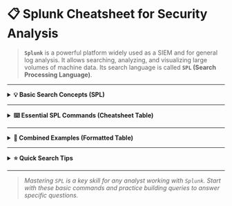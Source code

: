 # 📋 Splunk Cheatsheet for Security Analysis

> **`Splunk`** is a powerful platform widely used as a SIEM and for general log analysis. It allows searching, analyzing, and visualizing large volumes of machine data. Its search language is called **`SPL` (Search Processing Language)**.

---

<details>
<summary><strong>💡 Basic Search Concepts (SPL)</strong></summary>
<br>

> The foundation of `Splunk` is its search bar, where you enter `SPL` queries. Key elements:

* **Time Range Picker:** **Fundamental.** Select the time range you want to search (last 15 min, last 24h, specific dates...). _Make sure it covers the period of your incident!_
* **Index (`index`):** Data is organized into indexes. You must specify which one to search.
    * `index="index_name"` (Ex: `index="os"`, `index="security"`, `index="firewall"`)
    * `index=*` (Searches all indexes, less efficient).
* **Common Metadata:** Fields that `Splunk` automatically adds or extracts during indexing. Useful for quick filtering:
    * `sourcetype="source_type"` (Ex: `sourcetype="WinEventLog:Security"`, `sourcetype="linux_secure"`, `sourcetype="cisco:asa"`)
    * `source="/path/or/filename"` (Ex: `source="/var/log/auth.log"`)
    * `host="hostname"` (Ex: `host="webserver01"`)
* **Keywords / Terms:** Search for events containing certain words. Use quotes `"` for exact phrases.
    * `sshd`
    * `"failed login"`
    * `error OR warning` (Boolean operators: `AND`, `OR`, `NOT`)
* **Fields (`field=value`):** Filter by specific values in fields extracted by `Splunk`.
    * `src_ip="192.168.1.10"`
    * `user="admin"`
    * `status_code=404`
    * `EventCode=4625` (Comparators can be used: `>`, `<`, `>=`, `<=`, `!=`)
* **Pipe (`|`): Essential.** Sends the results of an initial search to subsequent commands for processing (filter, transform, aggregate, format). `command1 | command2 | command3 ...`

</details>

---

<details>
<summary><strong>⌨️ Essential SPL Commands (Cheatsheet Table)</strong></summary>
<br>

> Here is a table with common and useful SPL commands for security analysis:

| SPL Command (Example)                       | Description                                                                                                                                      |
| :------------------------------------------ | :----------------------------------------------------------------------------------------------------------------------------------------------- |
| `search <terms>` (implied)                  | Base command. Searches for matching events. Ex: `index="security" host="dc01" EventCode=4625`                                                      |
| **Filtering/Selection:** |                                                                                                                                                  |
| `head [N]`                                  | Shows the **first N** events (default 10) based on the current order (usually reverse chronological). Ex: `... \| head 20`                        |
| `tail [N]`                                  | Shows the **last N** events based on the current order.                                                                                           |
| `where <condition>`                         | Filters results **after** the initial search, using comparisons (`>`, `<`, `!=`, etc.), functions (`like()`, `cidrmatch()`). Ex: `... \| where process_name like "%.exe"` |
| **Grouping/Statistics:** |                                                                                                                                                  |
| `stats <func(field)> BY <group_field>`      | **Very powerful.** Performs statistical calculations. Functions: `count`, `dc` (distinct_count), `avg`, `sum`, `min`, `max`, `values`, `list`. Groups with `BY`. |
|  _*Ex: `... \| stats count BY src_ip`*_     | _*Counts events by source IP.*_                                                                                                                   |
|  _*Ex: `... \| stats dc(user) BY host`*_    | _*Counts unique users per host.*_                                                                                                                  |
|  _*Ex: `... \| stats values(action) AS Actions BY user`*_ | _*Lists unique actions per user (renaming the field to 'Actions').*_                                                               |
| `top <field> [limit=N]`                     | Shows the N most frequent values of a field, with their count and percentage. Ex: `index=fw "action=blocked" \| top src_ip limit=10`               |
| `rare <field> [limit=N]`                    | Shows the N least frequent values of a field. Useful for finding anomalies. Ex: `... \| rare user_agent limit=10`                              |
| **Formatting/Display:** |                                                                                                                                                  |
| `table <field1> <field2> ...`               | Displays results in a table, **only** with the specified fields. Ex: `... \| table _time, user, src_ip, dest_ip, status`                         |
| `fields [+]/- <field1> ...`                 | **Adds (`+`) or removes (`-`)** fields from the results view without hiding others. Ex: `... \| fields - _raw, host`                             |
| `rename <original_field> AS <new_field>`    | Renames a field for clarity. Ex: `... \| rename user AS Usuario`                                                                                 |
| `sort [+]/- <field>`                        | Sorts results by a field (`+` asc, `-` desc). Ex: `... \| sort -count` (sorts by 'count' field, largest to smallest)                            |
| **Time Visualization:** |                                                                                                                                                  |
| `timechart [span=<duration>] <func> BY <field>` | Creates time series charts. Similar to `stats` but with time as the implicit X-axis. `span` defines the interval (e.g., `1h`, `5m`).          |
|  _*Ex: `... \| timechart span=1h count BY EventCode`*_ | _*Chart of events per hour, split by event code.*_                                                                                       |

</details>

---

<details>
<summary><strong>🚀 Combined Examples (Formatted Table)</strong></summary>
<br>

<table>
  <thead>
    <tr>
      <th>Description</th>
      <th>SPL Query (Formatted to hinder easy copy-paste)</th>
    </tr>
  </thead>
  <tbody>
    <tr>
      <td>Searches <code>main</code> index for <code>src_ip=192.168.1.1</code>.</td>
      <td><code>index="main" src_ip="192.168.1.1"</code></td>
    </tr>
    <tr>
      <td>Searches <code>security</code> index for <code>syslog</code> events with <code>error</code>.</td>
      <td><code>index="security" sourcetype="syslog" error</code></td>
    </tr>
    <tr>
      <td>Counts events by <code>sourcetype</code> in <code>security</code> index.</td>
      <td><code>index="security" | stats count BY sourcetype</code></td>
    </tr>
    <tr>
      <td>Shows 10 most recent events from <code>security</code> index.</td>
      <td><code>index="security" | head 10</code></td>
    </tr>
    <tr>
      <td>Shows table with specific fields from <code>security</code> index.</td>
      <td><code>index="security" | table _time, host, src_ip, dest_ip, _raw</code></td>
    </tr>
    <tr>
      <td>Creates hourly chart by <code>sourcetype</code> for <code>security</code> index.</td>
      <td><code>index="security" | timechart span=1h count BY sourcetype</code></td>
    </tr>
    <tr>
      <td>Finds <code>"failed login"</code> in <code>main</code> index, shows top <code>src_ip</code>.</td>
      <td><code>index="main" "failed login" | top src_ip</code></td>
    </tr>
  </tbody>
</table>

</details>

---

<details>
<summary><strong>⭐ Quick Search Tips</strong></summary>
<br>

* **Filter Early, Filter Often:** Use `index`, `sourcetype`, `host`, and keywords at the beginning to reduce the data volume before using costly `|` commands.
* **Iterate:** Start with broad searches and progressively add filters or `|` commands to refine results.
* **`_time`:** Use the interface's **time range picker**; it's more efficient than filtering by `_time` in the search itself.
* **`Fast` vs `Smart` vs `Verbose` Mode:** Affects how `Splunk` processes and displays data. `Fast` is quicker but extracts fewer fields; `Verbose` extracts everything. `Smart` (default) tries to balance.
* **Read the Docs!** `Splunk SPL` has many commands and functions: [Splunk Search Reference](https://docs.splunk.com/Documentation/Splunk/latest/SearchReference/WhatsInThisManual).

</details>

---

> _Mastering `SPL` is a key skill for any analyst working with `Splunk`. Start with these basic commands and practice building queries to answer specific questions._